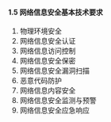 #### 1.5 网络信息安全基本技术要求
1. 物理环境安全
2. 网络信息安全认证
3. 网络信息访问控制
4. 网络信息安全保密
5. 网络信息安全漏洞扫描
6. 恶意代码防护
7. 网络信息内容安全
8. 网络信息安全监测与预警
9. 网络信息安全应急响应